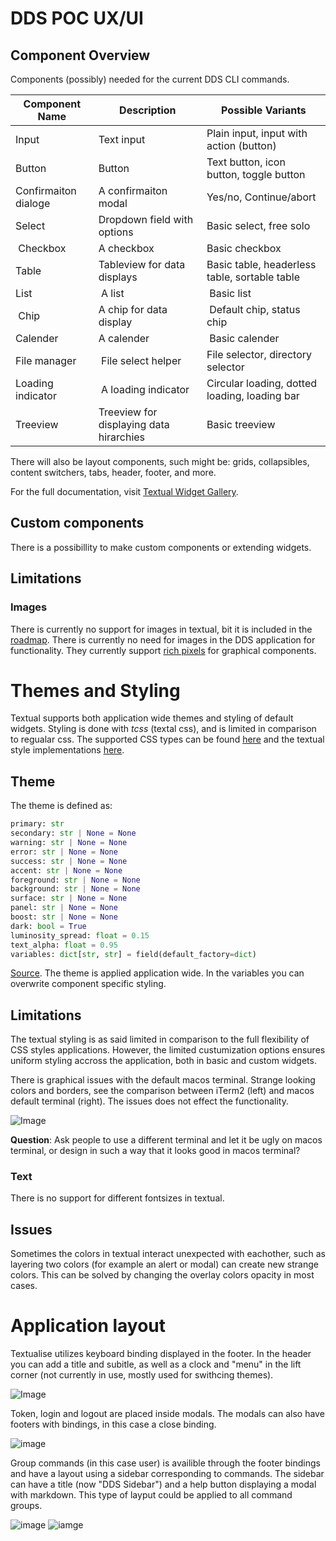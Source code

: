 # DDS POC UX/UI

## Component Overview 

Components (possibly) needed for the current DDS CLI commands.

| Component Name | Description | Possible Variants |
|---------------|-------------|----------|
| Input | Text input | Plain input, input with action (button) |
| Button | Button | Text button, icon button, toggle button |
| Confirmaiton dialoge | A confirmaiton modal | Yes/no, Continue/abort |
| Select | Dropdown field with options | Basic select, free solo|
| Checkbox | A checkbox | Basic checkbox |
| Table | Tableview for data displays | Basic table, headerless table, sortable table |
| List | A list | Basic list | 
| Chip | A chip for data display | Default chip, status chip |
| Calender | A calender | Basic calender |
| File manager | File select helper | File selector, directory selector |
| Loading indicator | A loading indicator | Circular loading, dotted loading, loading bar |
| Treeview | Treeview for displaying data hirarchies | Basic treeview |

There will also be layout components, such might be: grids, collapsibles, content switchers, tabs, header, footer, and more. 

For the full documentation, visit [Textual Widget Gallery](https://textual.textualize.io/widget_gallery/).

## Custom components 

There is a possibillity to make custom components or extending widgets. 


## Limitations 

### Images 

There is currently no support for images in textual, bit it is included in the [roadmap](https://textual.textualize.io/roadmap/). There is currently no need for images in the DDS application for functionality. They currently support [rich pixels](https://github.com/darrenburns/rich-pixels) for graphical components. 


# Themes and Styling

Textual supports both application wide themes and styling of default widgets. Styling is done with *tcss* (textal css), and is limited in comparison to regualar css. The supported CSS types can be found [here](https://textual.textualize.io/css_types/) and the textual style implementations [here](https://textual.textualize.io/styles/).


## Theme 

The theme is defined as: 

```` python
primary: str
secondary: str | None = None
warning: str | None = None
error: str | None = None
success: str | None = None
accent: str | None = None
foreground: str | None = None
background: str | None = None
surface: str | None = None
panel: str | None = None
boost: str | None = None
dark: bool = True
luminosity_spread: float = 0.15
text_alpha: float = 0.95
variables: dict[str, str] = field(default_factory=dict)
````
[Source](https://github.com/Textualize/textual/blob/main/src/textual/theme.py). The theme is applied application wide. In the variables you can overwrite component specific styling.

## Limitations 

The textual styling is as said limited in comparison to the full flexibility of CSS styles applications. However, the limited custumization options ensures uniform styling accross the application, both in basic and custom widgets.

There is graphical issues with the default macos terminal. Strange looking colors and borders, see the comparison between iTerm2 (left) and macos default terminal (right). The issues does not effect the functionality.  

![Image](comparison.jpeg)

**Question**: Ask people to use a different terminal and let it be ugly on macos terminal, or design in such a way that it looks good in macos terminal?

### Text

There is no support for different fontsizes in textual. 

## Issues

Sometimes the colors in textual interact unexpected with eachother, such as layering two colors (for example an alert or modal) can create new strange colors. This can be solved by changing the overlay colors opacity in most cases. 

# Application layout

Textualise utilizes keyboard binding displayed in the footer. In the header you can add a title and subitle, as well as a clock and "menu" in the lift corner (not currently in use, mostly used for swithcing themes).

![Image](home.jpeg)

Token, login and logout are placed inside modals. The modals can also have footers with bindings, in this case a close binding. 

![image](modal.jpeg)

Group commands (in this case user) is availible through the footer bindings and have a layout using a sidebar corresponding to commands. The sidebar can have a title (now "DDS Sidebar") and a help button displaying a modal with markdown. This type of layput could be applied to all command groups. 

![image](group_page.jpeg)
![iamge](help.jpeg)

